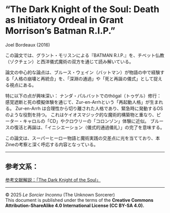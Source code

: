 
# “The Dark Knight of the Soul: Death as Initiatory Ordeal in Grant Morrison’s Batman R.I.P.”

Joel Bordeaux (2016)

この論文では、グラント・モリスンによる『BATMAN R.I.P.』を、チベット仏教（ゾクチェン）と西洋儀式魔術の双方を通じて読み解いている。

論文の中心的な論点は、ブルース・ウェイン（バットマン）が物語の中で経験する「人格の崩壊と再統合」を、「深淵の通過」や「死と再誕の儀式」として捉える視点にある。

特に以下の点が興味深い：
ナンダ・パルバットでのthögal（トゥゲル）修行：感覚遮断と死の模擬体験を通じて、Zur-en-Arrhという「再起動人格」が生まれる。
Zur-en-Arrh は合理性から切り離された人格であり、緊急時に発動するOSのような役割を持つ。
これはケイオスマジック的な魔術的構築物と重なり、ピーター・キャロルの「CD」やクロウリーの「コロンゾン」体験に近似。
ブルースの復活と再誕は、「イニシエーション（儀式的通過儀礼）」の完了を意味する。

この論文は、スーパーヒーロー物語と魔術実践の交差点に光を当てており、本Zineの考察と深く呼応する内容となっている。

---

## 参考文系：

[参考文献解説：「The Dark Knight of the Soul」](The_Dark_Knight_of_the_Soul_Death_as_In)

---

© 2025 *Le Sorcier Inconnu* (The Unknown Sorcerer)  
This document is published under the terms of the **Creative Commons Attribution-ShareAlike 4.0 International License (CC BY-SA 4.0).**
